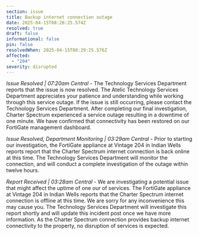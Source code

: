 ```yaml
---
section: issue
title: Backup internet connection outage
date: 2025-04-15T08:28:25.574Z
resolved: true
draft: false
informational: false
pin: false
resolvedWhen: 2025-04-15T08:29:25.576Z
affected:
  - "204"
severity: disrupted
---
```

*Issue Resolved | 07:20am Central* - The Technology Services Department reports that the issue is now resolved. The Atelic Technology Services Department appreciates your patience and understanding while working through this service outage. If the issue is still occurring, please contact the Technology Services Department. After completing our final investigation, Charter Spectrum experienced a service outage resulting in a downtime of one minute. We have confirmed that connectivity has been restored on our FortiGate management dashboard.

*Issue Resolved, Department Monitoring | 03:29am Central* - Prior to starting our investigation, the FortiGate appliance at Vintage 204 in Indian Wells reports report that the Charter Spectrum internet connection is back online at this time. The Technology Services Department will monitor the connection, and will conduct a complete investigation of the outage within twelve hours.

*Report Received | 03:28am Central* - We are investigating a potential issue that might affect the uptime of one our of services. The FortiGate appliance at Vintage 204 in Indian Wells reports that the Charter Spectrum internet connection is offline at this time. We are sorry for any inconvenience this may cause you. The Technology Services Department will investigate this report shortly and will update this incident post once we have more information. As the Charter Spectrum connection provides backup internet connectivity to the property, no disruption of services is expected.